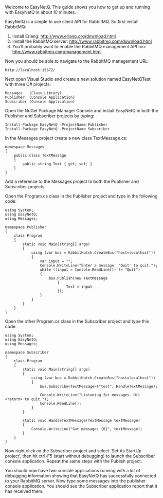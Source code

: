Welcome to EasyNetQ. This guide shows you how to get up and running with EasyNetQ in about 10 minutes.

EasyNetQ is a simple to use client API for RabbitMQ. So first install RabbitMQ:

1. Install Erlang: http://www.erlang.org/download.html
2. Install the RabbitMQ server: http://www.rabbitmq.com/download.html
3. You'll probably want to enable the RabbitMQ management API too: http://www.rabbitmq.com/management.html

Now you should be able to navigate to the RabbitMQ management URL:

    http://localhost:15672/

Next open Visual Studio and create a new solution named EasyNetQTest with three C# projects:

    Messages   (Class Library)
    Publisher  (Console Application)
    Subscriber (Console Application)

Open the NuGet Package Manager Console and install EasyNetQ in both the Publisher and Subscriber projects by typing:

    Install-Package EasyNetQ -ProjectName Publisher
    Install-Package EasyNetQ -ProjectName Subscriber

In the Messages project create a new class TextMessage.cs:

    namespace Messages
    {
        public class TextMessage
        {
            public string Text { get; set; } 
        }
    }

Add a reference to the Messages project to both the Publisher and Subscriber projects.

Open the Program.cs class in the Publisher project and type in the following code:

    using System;
    using EasyNetQ;
    using Messages;
    
    namespace Publisher
    {
        class Program
        {
            static void Main(string[] args)
            {
                using (var bus = RabbitHutch.CreateBus("host=localhost"))
                {
                    var input = "";
                    Console.WriteLine("Enter a message. 'Quit' to quit.");
                    while ((input = Console.ReadLine()) != "Quit")
                    {
                        bus.Publish(new TextMessage
                            {
                                Text = input
                            });
                    }
                }
            }
        }
    }

Open the other Program.cs class in the Subscriber project and type this code:

    using System;
    using EasyNetQ;
    using Messages;
    
    namespace Subscriber
    {
        class Program
        {
            static void Main(string[] args)
            {
                using (var bus = RabbitHutch.CreateBus("host=localhost"))
                {
                    bus.Subscribe<TextMessage>("test", HandleTextMessage);
    
                    Console.WriteLine("Listening for messages. Hit <return> to quit.");
                    Console.ReadLine();
                }
            }
    
            static void HandleTextMessage(TextMessage textMessage)
            {
                Console.WriteLine("Got message: {0}", textMessage);
            }
        }
    }

Now right click on the Subscriber project and select 'Set As StartUp project', then hit ctrl-F5 (start without debugging) to launch the Subscriber console application. Repeat the same steps with the Publish project.

You should now have two console applications running with a lot of debugging information showing that EasyNetQ has successfully connected to your RabbitMQ server. Now type some messages into the publisher console application. You should see the Subscriber application report that it has received them.